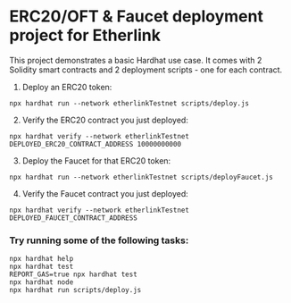# ERC20/OFT & Faucet deployment project for Etherlink

This project demonstrates a basic Hardhat use case. It comes with 2 Solidity smart contracts and 2 deployment scripts - one for each contract.


1) Deploy an ERC20 token:
```shell
npx hardhat run --network etherlinkTestnet scripts/deploy.js
```
2) Verify the ERC20 contract you just deployed:
```shell
npx hardhat verify --network etherlinkTestnet DEPLOYED_ERC20_CONTRACT_ADDRESS 10000000000
```

3) Deploy the Faucet for that ERC20 token:
```shell
npx hardhat run --network etherlinkTestnet scripts/deployFaucet.js
```
4) Verify the Faucet contract you just deployed:
```shell
npx hardhat verify --network etherlinkTestnet DEPLOYED_FAUCET_CONTRACT_ADDRESS
```



### Try running some of the following tasks:

```shell
npx hardhat help
npx hardhat test
REPORT_GAS=true npx hardhat test
npx hardhat node
npx hardhat run scripts/deploy.js
```
